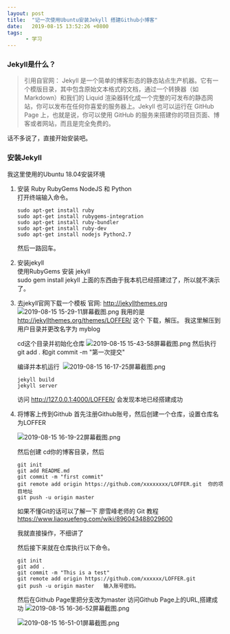 ```yaml
---
layout: post
title:  "记一次使用Ubuntu安装Jekyll 搭建Github小博客"
date:   2019-08-15 13:52:26 +0800
tags:
      - 学习
---
```


### Jekyll是什么？

>引用自官网：
Jekyll 是一个简单的博客形态的静态站点生产机器。它有一个模版目录，其中包含原始文本格式的文档，通过一个转换器（如 Markdown）和我们的 Liquid 渲染器转化成一个完整的可发布的静态网站，你可以发布在任何你喜爱的服务器上。Jekyll 也可以运行在 GitHub Page 上，也就是说，你可以使用 GitHub 的服务来搭建你的项目页面、博客或者网站，而且是完全免费的。

话不多说了，直接开始安装吧。  

### 安装Jekyll
我这里使用的Ubuntu 18.04安装环境
1. 安装 Ruby RubyGems NodeJS 和 Python  
	打开终端输入命令。
    ```
    sudo apt-get install ruby
    sudo apt-get install rubygems-integration
    sudo apt-get install ruby-bundler
    sudo apt-get install ruby-dev
    sudo apt-get install nodejs Python2.7
    ```
	然后一路回车。  
	
2. 安装jekyll  
     使用RubyGems 安装 jekyll  
     sudo gem install jekyll
     上面的东西由于我本机已经搭建过了，所以就不演示了。  
     
3. 去jekyll官网下载一个模板  官网: <http://jekyllthemes.org>
	 ![2019-08-15 15-29-11屏幕截图.png](https://i.loli.net/2019/08/15/CHFP8Vvxs6KYGRq.png)
	 我用的是 <http://jekyllthemes.org/themes/LOFFER/> 这个
	 下载，解压。
	  我这里解压到用户目录并更改名字为 myblog
	
	  cd这个目录并初始化仓库
	  ![2019-08-15 15-43-58屏幕截图.png](https://i.loli.net/2019/08/15/L3PaTcYEAbHgniB.png)
	  然后执行 git add .
	  和git commit -m "第一次提交"
	
	  编译并本机运行
	​	![2019-08-15 16-17-25屏幕截图.png](https://i.loli.net/2019/08/15/MNeXg3AcCVOwEoF.png)
	
	 ```
	 jekyll build
	 jekyll server
	 ```
	访问 http://127.0.0.1:4000/LOFFER/	会发现本地已经搭建成功  
	
4.  将博客上传到Github
	 首先注册Github账号，然后创建一个仓库，设置仓库名为LOFFER
	
	 ![2019-08-15 16-19-22屏幕截图.png](https://i.loli.net/2019/08/15/bushzEa6dUWjqto.png)
	
	 然后创建
	 cd你的博客目录，然后
	 ```
	 git init
	 git add README.md
	 git commit -m "first commit"
	 git remote add origin https://github.com/xxxxxxxx/LOFFER.git  你的项目地址
	 git push -u origin master
	 ```
	 如果不懂Git的话可以了解一下 廖雪峰老师的 Git 教程 <https://www.liaoxuefeng.com/wiki/896043488029600>
	
	我就直接操作，不细讲了
	
	然后接下来就在仓库执行以下命令。
	```
    git init
	git add .
	git commit -m "This is a test"
	git remote add origin https://github.com/xxxxxx/LOFFER.git
	git push -u origin master	输入账号密码。
	```
	然后在Github Page里把分支改为master
	访问Github Page上的URL,搭建成功
	![2019-08-15 16-36-52屏幕截图.png](https://i.loli.net/2019/08/15/qwtHihjACd9rJ27.png)
	
	![2019-08-15 16-51-01屏幕截图.png](https://i.loli.net/2019/08/15/Imxj5k3nLoDrhRA.png)